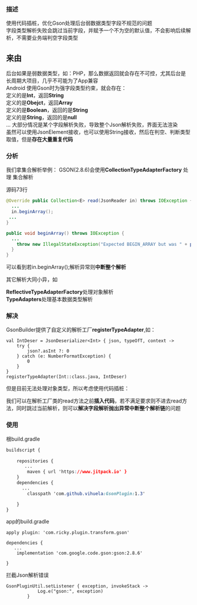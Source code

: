 ### 描述

使用代码插桩，优化Gson处理后台弱数据类型字段不规范的问题<br>
字段类型解析失败会跳过当前字段，并赋予一个不为空的默认值，不会影响后续解析，不需要业务端判空字段类型

## 来由

后台如果是弱数据类型，如：PHP，那么数据返回就会存在不可控，尤其后台是长周期大项目，几乎不可能为了App兼容<br>
Android 使用Gson时为强字段类型约束，就会存在：<br>
定义的是**Int**，返回**String**<br>
定义的是**Obejct**，返回**Array**<br>
定义的是**Boolean**，返回的是**String**<br>
定义的是**String**，返回的是**null**<br>
...
大部分情况是某个字段解析失败，导致整个Json解析失败，界面无法渲染<br>
虽然可以使用JsonElement接收，也可以使用String接收，然后在判空、判断类型取值，但是**存在大量重复代码**

### 分析
我们拿集合解析举例：
GSON(2.8.6)会使用**CollectionTypeAdapterFactory** 处理 集合解析

源码73行

```java
@Override public Collection<E> read(JsonReader in) throws IOException {
  ...
  in.beginArray();
 ...
}
```

```java
public void beginArray() throws IOException {
  ...
    throw new IllegalStateException("Expected BEGIN_ARRAY but was " + peek() + locationString());
  }
}
```

可以看到若in.beginArray();解析异常则**中断整个解析**<br>

其它解析大同小异，如

**ReflectiveTypeAdapterFactory**处理对象解析<br>**TypeAdapters**处理基本数据类型解析

### 解决

GsonBuilder提供了自定义的解析工厂**registerTypeAdapter**,如：<br>

```
val IntDeser = JsonDeserializer<Int> { json, typeOfT, context ->
    try {
        json?.asInt ?: 0
    } catch (e: NumberFormatException) {
        0
    }
}
registerTypeAdapter(Int::class.java, IntDeser)
```

但是目前无法处理对象类型，所以考虑使用代码插桩：<br>

我们可以在解析工厂类的read方法之前**插入代码**，若不满足要求则不进去read方法，同时跳过当前解析，则可以**解决字段解析抛出异常中断整个解析链**的问题



### 使用

根build.gradle

```css
buildscript {
   
    repositories {
       ...
        maven { url 'https://www.jitpack.io' }
    }
    dependencies {
      ...
        classpath 'com.github.vihuela:GsonPlugin:1.3'

    }
}
```

app的build.gradle

```
apply plugin: 'com.ricky.plugin.transform.gson'

dependencies {
   ...
    implementation 'com.google.code.gson:gson:2.8.6'

}
```
拦截Json解析错误

```
GsonPluginUtil.setListener { exception, invokeStack ->
            Log.e("gson:", exception)
        }
```
